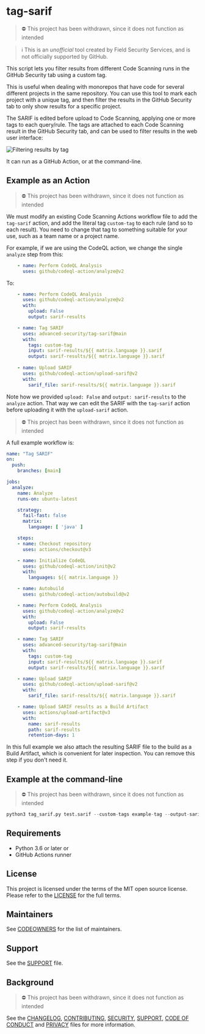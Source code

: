 # tag-sarif

> ⛔️ This project has been withdrawn, since it does not function as intended

> ℹ️ This is an _unofficial_ tool created by Field Security Services, and is not officially supported by GitHub.

This script lets you filter results from different Code Scanning runs in the GitHub Security tab using a custom tag.

This is useful when dealing with monorepos that have code for several different projects in the same repository. You can use this tool to mark each project with a unique tag, and then filter the results in the GitHub Security tab to only show results for a specific project.

The SARIF is edited before upload to Code Scanning, applying one or more tags to each query/rule. The tags are attached to each Code Scanning result in the GitHub Security tab, and can be used to filter results in the web user interface:

![Filtering results by tag](code-scanning-filter-tag.png)

It can run as a GitHub Action, or at the command-line.

## Example as an Action

> ⛔️ This project has been withdrawn, since it does not function as intended

We must modify an existing Code Scanning Actions workflow file to add the `tag-sarif` action, and add the literal tag `custom-tag` to each rule (and so to each result). You need to change that tag to something suitable for your use, such as a team name or a project name.

For example, if we are using the CodeQL action, we change the single `analyze` step from this:

```yaml
    - name: Perform CodeQL Analysis
      uses: github/codeql-action/analyze@v2
```

To:

```yaml
    - name: Perform CodeQL Analysis
      uses: github/codeql-action/analyze@v2
      with:
        upload: False
        output: sarif-results

    - name: Tag SARIF
      uses: advanced-security/tag-sarif@main
      with:
        tags: custom-tag
        input: sarif-results/${{ matrix.language }}.sarif
        output: sarif-results/${{ matrix.language }}.sarif
      
    - name: Upload SARIF
      uses: github/codeql-action/upload-sarif@v2
      with:
        sarif_file: sarif-results/${{ matrix.language }}.sarif
```

Note how we provided `upload: False` and `output: sarif-results` to the `analyze` action. That way we can edit the SARIF with the `tag-sarif` action before uploading it with the `upload-sarif` action.

> ⛔️ This project has been withdrawn, since it does not function as intended

A full example workflow is:

```yaml
name: "Tag SARIF"
on:
  push:
    branches: [main]

jobs:
  analyze:
    name: Analyze
    runs-on: ubuntu-latest

    strategy:
      fail-fast: false
      matrix:
        language: [ 'java' ]

    steps:
    - name: Checkout repository
      uses: actions/checkout@v3

    - name: Initialize CodeQL
      uses: github/codeql-action/init@v2
      with:
        languages: ${{ matrix.language }}

    - name: Autobuild
      uses: github/codeql-action/autobuild@v2

    - name: Perform CodeQL Analysis
      uses: github/codeql-action/analyze@v2
      with:
        upload: False
        output: sarif-results

    - name: Tag SARIF
      uses: advanced-security/tag-sarif@main
      with:
        tags: custom-tag
        input: sarif-results/${{ matrix.language }}.sarif
        output: sarif-results/${{ matrix.language }}.sarif

    - name: Upload SARIF
      uses: github/codeql-action/upload-sarif@v2
      with:
        sarif_file: sarif-results/${{ matrix.language }}.sarif

    - name: Upload SARIF results as a Build Artifact
      uses: actions/upload-artifact@v3
      with:
        name: sarif-results
        path: sarif-results
        retention-days: 1
```

In this full example we also attach the resulting SARIF file to the build as a Build Artifact, which is convenient for later inspection. You can remove this step if you don't need it.

## Example at the command-line

> ⛔️ This project has been withdrawn, since it does not function as intended

```python
python3 tag_sarif.py test.sarif --custom-tags example-tag --output-sarif test.sarif
```

## Requirements

* Python 3.6 or later
or
* GitHub Actions runner

## License

This project is licensed under the terms of the MIT open source license. Please refer to the [LICENSE](LICENSE) for the full terms.

## Maintainers

See [CODEOWNERS](CODEOWNERS) for the list of maintainers.

## Support

See the [SUPPORT](SUPPORT.md) file.

## Background

> ⛔️ This project has been withdrawn, since it does not function as intended

See the [CHANGELOG](CHANGELOG.md), [CONTRIBUTING](CONTRIBUTING.md), [SECURITY](SECURITY.md), [SUPPORT](SUPPORT.md), [CODE OF CONDUCT](CODE_OF_CONDUCT.md) and [PRIVACY](PRIVACY.md) files for more information.
